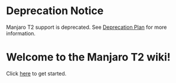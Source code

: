 # Deprecation Notice

Manjaro T2 support is deprecated. See [Deprecation Plan](https://wiki.t2linux.org/distributions/manjaro/deprecation) for more information.

# Welcome to the Manjaro T2 wiki!

Click [here](https://wiki.t2linux.org/distributions/manjaro/installation/) to get started.
